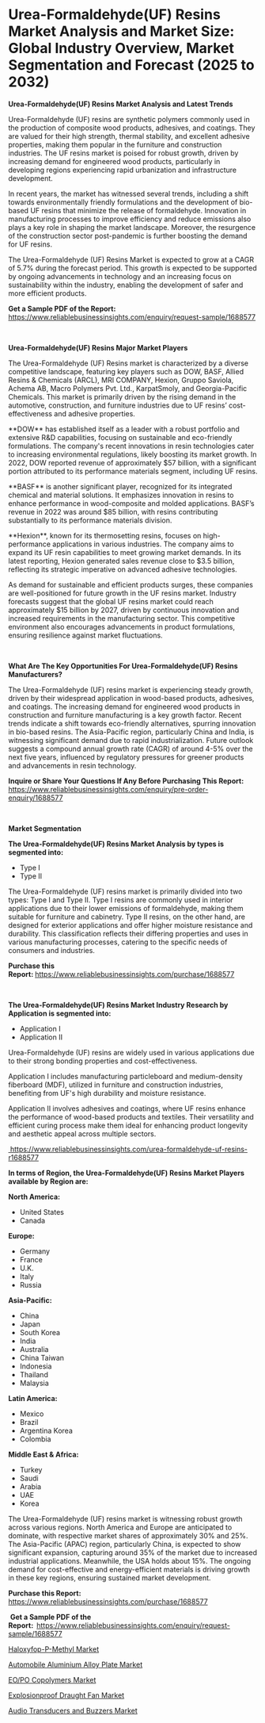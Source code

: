 <p><h1>Urea-Formaldehyde(UF) Resins Market Analysis and Market Size: Global Industry Overview, Market Segmentation and Forecast (2025 to 2032)</h1></p><p><strong>Urea-Formaldehyde(UF) Resins Market Analysis and Latest Trends</strong></p>
<p><p>Urea-Formaldehyde (UF) resins are synthetic polymers commonly used in the production of composite wood products, adhesives, and coatings. They are valued for their high strength, thermal stability, and excellent adhesive properties, making them popular in the furniture and construction industries. The UF resins market is poised for robust growth, driven by increasing demand for engineered wood products, particularly in developing regions experiencing rapid urbanization and infrastructure development.</p><p>In recent years, the market has witnessed several trends, including a shift towards environmentally friendly formulations and the development of bio-based UF resins that minimize the release of formaldehyde. Innovation in manufacturing processes to improve efficiency and reduce emissions also plays a key role in shaping the market landscape. Moreover, the resurgence of the construction sector post-pandemic is further boosting the demand for UF resins.</p><p>The Urea-Formaldehyde (UF) Resins Market is expected to grow at a CAGR of 5.7% during the forecast period. This growth is expected to be supported by ongoing advancements in technology and an increasing focus on sustainability within the industry, enabling the development of safer and more efficient products.</p></p>
<p><strong>Get a Sample PDF of the Report:&nbsp;</strong> <a href="https://www.reliablebusinessinsights.com/enquiry/request-sample/1688577?utm_campaign=1119&utm_medium=2&utm_source=Github&utm_content=ia&utm_term=06012025&utm_id=urea-formaldehydeuf-resins">https://www.reliablebusinessinsights.com/enquiry/request-sample/1688577</a></p>
<p>&nbsp;</p>
<p><strong>Urea-Formaldehyde(UF) Resins Major Market Players</strong></p>
<p><p>The Urea-Formaldehyde (UF) Resins market is characterized by a diverse competitive landscape, featuring key players such as DOW, BASF, Allied Resins & Chemicals (ARCL), MRI COMPANY, Hexion, Gruppo Saviola, Achema AB, Macro Polymers Pvt. Ltd., KarpatSmoly, and Georgia-Pacific Chemicals. This market is primarily driven by the rising demand in the automotive, construction, and furniture industries due to UF resins’ cost-effectiveness and adhesive properties.</p><p>**DOW** has established itself as a leader with a robust portfolio and extensive R&D capabilities, focusing on sustainable and eco-friendly formulations. The company's recent innovations in resin technologies cater to increasing environmental regulations, likely boosting its market growth. In 2022, DOW reported revenue of approximately $57 billion, with a significant portion attributed to its performance materials segment, including UF resins.</p><p>**BASF** is another significant player, recognized for its integrated chemical and material solutions. It emphasizes innovation in resins to enhance performance in wood-composite and molded applications. BASF’s revenue in 2022 was around $85 billion, with resins contributing substantially to its performance materials division.</p><p>**Hexion**, known for its thermosetting resins, focuses on high-performance applications in various industries. The company aims to expand its UF resin capabilities to meet growing market demands. In its latest reporting, Hexion generated sales revenue close to $3.5 billion, reflecting its strategic imperative on advanced adhesive technologies.</p><p>As demand for sustainable and efficient products surges, these companies are well-positioned for future growth in the UF resins market. Industry forecasts suggest that the global UF resins market could reach approximately $15 billion by 2027, driven by continuous innovation and increased requirements in the manufacturing sector. This competitive environment also encourages advancements in product formulations, ensuring resilience against market fluctuations.</p></p>
<p>&nbsp;</p>
<p><strong>What Are The Key Opportunities For Urea-Formaldehyde(UF) Resins Manufacturers?</strong></p>
<p><p>The Urea-Formaldehyde (UF) resins market is experiencing steady growth, driven by their widespread application in wood-based products, adhesives, and coatings. The increasing demand for engineered wood products in construction and furniture manufacturing is a key growth factor. Recent trends indicate a shift towards eco-friendly alternatives, spurring innovation in bio-based resins. The Asia-Pacific region, particularly China and India, is witnessing significant demand due to rapid industrialization. Future outlook suggests a compound annual growth rate (CAGR) of around 4-5% over the next five years, influenced by regulatory pressures for greener products and advancements in resin technology.</p></p>
<p><strong>Inquire or Share Your Questions If Any Before Purchasing This Report:</strong> <a href="https://www.reliablebusinessinsights.com/enquiry/pre-order-enquiry/1688577?utm_campaign=1119&utm_medium=2&utm_source=Github&utm_content=ia&utm_term=06012025&utm_id=urea-formaldehydeuf-resins">https://www.reliablebusinessinsights.com/enquiry/pre-order-enquiry/1688577</a></p>
<p>&nbsp;</p>
<p><strong>Market Segmentation</strong></p>
<p><strong>The Urea-Formaldehyde(UF) Resins Market Analysis by types is segmented into:</strong></p>
<p><ul><li>Type I</li><li>Type II</li></ul></p>
<p><p>The Urea-Formaldehyde (UF) resins market is primarily divided into two types: Type I and Type II. Type I resins are commonly used in interior applications due to their lower emissions of formaldehyde, making them suitable for furniture and cabinetry. Type II resins, on the other hand, are designed for exterior applications and offer higher moisture resistance and durability. This classification reflects their differing properties and uses in various manufacturing processes, catering to the specific needs of consumers and industries.</p></p>
<p><strong>Purchase this Report:&nbsp;</strong><a href="https://www.reliablebusinessinsights.com/purchase/1688577?utm_campaign=1119&utm_medium=2&utm_source=Github&utm_content=ia&utm_term=06012025&utm_id=urea-formaldehydeuf-resins">https://www.reliablebusinessinsights.com/purchase/1688577</a></p>
<p>&nbsp;</p>
<p><strong>The Urea-Formaldehyde(UF) Resins Market Industry Research by Application is segmented into:</strong></p>
<p><ul><li>Application I</li><li>Application II</li></ul></p>
<p><p>Urea-Formaldehyde (UF) resins are widely used in various applications due to their strong bonding properties and cost-effectiveness. </p><p>Application I includes manufacturing particleboard and medium-density fiberboard (MDF), utilized in furniture and construction industries, benefiting from UF's high durability and moisture resistance. </p><p>Application II involves adhesives and coatings, where UF resins enhance the performance of wood-based products and textiles. Their versatility and efficient curing process make them ideal for enhancing product longevity and aesthetic appeal across multiple sectors.</p></p>
<p><a href="https://www.reliablebusinessinsights.com/urea-formaldehyde-uf-resins-r1688577?utm_campaign=1119&utm_medium=2&utm_source=Github&utm_content=ia&utm_term=06012025&utm_id=urea-formaldehydeuf-resins">&nbsp;https://www.reliablebusinessinsights.com/urea-formaldehyde-uf-resins-r1688577</a></p>
<p><strong>In terms of Region, the Urea-Formaldehyde(UF) Resins Market Players available by Region are:</strong></p>
<p>
    <p> <strong> North America: </strong>
        <ul>
            <li>United States</li>
            <li>Canada</li>
        </ul>
        </p> 
    <p> <strong> Europe: </strong>
        <ul>
            <li>Germany</li>
            <li>France</li>
            <li>U.K.</li>
            <li>Italy</li>
            <li>Russia</li>
        </ul>
        </p> 
    <p> <strong> Asia-Pacific: </strong>
        <ul>
            <li>China</li>
            <li>Japan</li>
            <li>South Korea</li>
            <li>India</li>
            <li>Australia</li>
            <li>China Taiwan</li>
            <li>Indonesia</li>
            <li>Thailand</li>
            <li>Malaysia</li>
        </ul>
        </p> 
    <p> <strong> Latin America: </strong>
        <ul>
            <li>Mexico</li>
            <li>Brazil</li>
            <li>Argentina Korea</li>
            <li>Colombia</li>
        </ul>
        </p> 
    <p> <strong> Middle East & Africa: </strong>
        <ul>
            <li>Turkey</li>
            <li>Saudi</li>
            <li>Arabia</li>
            <li>UAE</li>
            <li>Korea</li>
        </ul>
    </p>
    </p>
<p><p>The Urea-Formaldehyde (UF) resins market is witnessing robust growth across various regions. North America and Europe are anticipated to dominate, with respective market shares of approximately 30% and 25%. The Asia-Pacific (APAC) region, particularly China, is expected to show significant expansion, capturing around 35% of the market due to increased industrial applications. Meanwhile, the USA holds about 15%. The ongoing demand for cost-effective and energy-efficient materials is driving growth in these key regions, ensuring sustained market development.</p></p>
<p><strong>Purchase this Report: </strong><a href="https://www.reliablebusinessinsights.com/purchase/1688577?utm_campaign=1119&utm_medium=2&utm_source=Github&utm_content=ia&utm_term=06012025&utm_id=urea-formaldehydeuf-resins">https://www.reliablebusinessinsights.com/purchase/1688577</a></p>
<p>&nbsp;<strong>Get a Sample PDF of the Report:&nbsp;&nbsp;</strong><a href="https://www.reliablebusinessinsights.com/enquiry/request-sample/1688577?utm_campaign=1119&utm_medium=2&utm_source=Github&utm_content=ia&utm_term=06012025&utm_id=urea-formaldehydeuf-resins">https://www.reliablebusinessinsights.com/enquiry/request-sample/1688577</a></p>
<p><strong></strong></p>
<p><p><a href="https://github.com/gerdabatiskzv9/Market-Research-Report-List-1/blob/main/haloxyfop-p-methyl-market.md?utm_campaign=1119&utm_medium=2&utm_source=Github&utm_content=ia&utm_term=06012025&utm_id=urea-formaldehydeuf-resins">Haloxyfop-P-Methyl Market</a></p><p><a href="https://www.linkedin.com/pulse/revenue-forecast-automobile-aluminium-alloy-plate-market-ubmgc?utm_campaign=1119&utm_medium=2&utm_source=Github&utm_content=ia&utm_term=06012025&utm_id=urea-formaldehydeuf-resins">Automobile Aluminium Alloy Plate Market</a></p><p><a href="https://github.com/bensemilia864/Market-Research-Report-List-1/blob/main/eopo-copolymers-market.md?utm_campaign=1119&utm_medium=2&utm_source=Github&utm_content=ia&utm_term=06012025&utm_id=urea-formaldehydeuf-resins">EO/PO Copolymers Market</a></p><p><a href="https://www.linkedin.com/pulse/emerging-opportunities-challenges-global-explosionproof-draught-tklke?utm_campaign=1119&utm_medium=2&utm_source=Github&utm_content=ia&utm_term=06012025&utm_id=urea-formaldehydeuf-resins">Explosionproof Draught Fan Market</a></p><p><a href="https://www.linkedin.com/pulse/detailed-analysis-audio-transducers-buzzers-market-decision-making-667fc?utm_campaign=1119&utm_medium=2&utm_source=Github&utm_content=ia&utm_term=06012025&utm_id=urea-formaldehydeuf-resins">Audio Transducers and Buzzers Market</a></p></p>